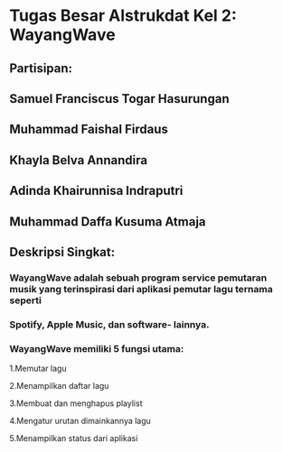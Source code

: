 # Tugas Besar Alstrukdat Kel 2: WayangWave

## Partisipan:

## Samuel Franciscus Togar Hasurungan

## Muhammad Faishal Firdaus

## Khayla Belva Annandira

## Adinda Khairunnisa Indraputri

## Muhammad Daffa Kusuma Atmaja

## Deskripsi Singkat:

### WayangWave adalah sebuah program service pemutaran musik yang terinspirasi dari aplikasi pemutar lagu ternama seperti

### Spotify, Apple Music, dan software- lainnya.

### WayangWave memiliki 5 fungsi utama:

1.Memutar lagu

2.Menampilkan daftar lagu

3.Membuat dan menghapus playlist

4.Mengatur urutan dimainkannya lagu

5.Menampilkan status dari aplikasi
